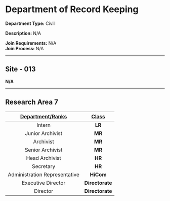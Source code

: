 # Department of Record Keeping

**Department Type:** Civil

**Description:** N/A

**Join Requirements:** N/A  
**Join Process:** N/A

---

## Site - 013
**N/A**

---

## Research Area 7
| **<ins>Department/Ranks</ins>** | **<ins>Class</ins>** |
|:---:|:---:|
| Intern | **LR** |
| Junior Archivist | **MR** |
| Archivist | **MR** |
| Senior Archivist | **MR** |
| Head Archivist | **HR** |
| Secretary | **HR** |
| Administration Representative | **HiCom** |
| Executive Director | **Directorate** |
| Director | **Directorate** |
